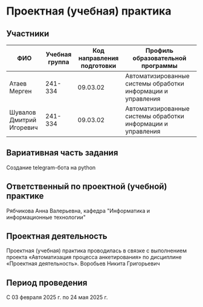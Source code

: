 # Проектная (учебная) практика

## Участники

| ФИО       | Учебная группа | Код направления подготовки | Профиль образовательной программы |
|-----------|----------------|----------------------------|------------------------------------|
| Атаев Мерген     |    241-334            |          09.03.02                  |  Автоматизированные системы обработки информации и управления                                  |
| Шувалов Дмитрий Игоревич    |     241-334           |       09.03.02                     | Автоматизированные системы обработки информации и управления                                   |

## Вариативная часть задания
Создание telegram-бота на python

## Ответственный по проектной (учебной) практике
Рябчикова Анна Валерьевна, кафедра "Информатика и информационные технологии"

## Проектная деятельность
Проектная (учебная) практика проводилась в связке с выполнением проекта «Автоматизация процесса анкетирования» по дисциплине «Проектная деятельность».
Воробьев Никита Григорьевич

## Период проведения
С 03 февраля 2025 г. по 24 мая 2025 г.
